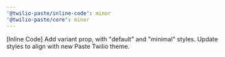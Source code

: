 ```yaml
---
'@twilio-paste/inline-code': minor
'@twilio-paste/core': minor
---
```


[Inline Code] Add variant prop, with "default" and "minimal" styles. Update styles to align with new Paste Twilio theme.
